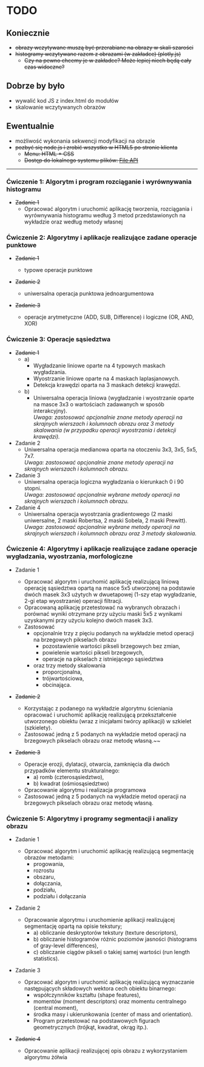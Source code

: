 # TODO

## Koniecznie

- ~~obrazy wczytywane muszą być przerabiane na obrazy w skali szarości~~
- ~~histogramy wczytywane razem z obrazami (w zakładce) (plotly.js)~~
    - ~~Czy na pewno chcemy je w zakładce? Może lepiej niech będą cały czas widoczne?~~

## Dobrze by było
- wywalić kod JS z index.html do modułów
- skalowanie wczytywanych obrazów

## Ewentualnie
- możliwość wykonania sekwencji modyfikacji na obrazie
- ~~pozbyć się node.js i zrobić wszystko w HTML5 po stronie klienta~~
    - ~~Menu: HTML + CSS~~
    - ~~Dostęp do lokalnego systemu plików: [File API](https://developer.mozilla.org/pl/docs/Using_files_from_web_applications)~~

---
### Ćwiczenie 1: Algorytm i program rozciąganie i wyrównywania histogramu
- ~~Zadanie 1~~
    - Opracować algorytm i uruchomić aplikację tworzenia, rozciągania i wyrównywania
histogramu według 3 metod przedstawionych na wykładzie oraz według metody
własnej

### Ćwiczenie 2: Algorytmy i aplikacje realizujące zadane operacje punktowe
- ~~Zadanie 1~~
	- typowe operacje punktowe

- ~~Zadanie 2~~
	- uniwersalna operacja punktowa jednoargumentowa

- ~~Zadanie 3~~
	- operacje arytmetyczne (ADD, SUB, Difference) i logiczne (OR, AND, XOR)

### Ćwiczenie 3: Operacje sąsiedztwa
- ~~Zadanie 1~~
    - a)
        - Wygładzanie liniowe oparte na 4 typowych maskach wygładzania.
        - Wyostrzanie liniowe oparte na 4 maskach laplasjanowych.
        - Detekcja krawędzi oparta na 3 maskach detekcji krawędzi.
    - b)
        - Uniwersalna operacja liniowa (wygładzanie i wyostrzanie oparte na masce 3x3 o wartościach zadawanych w sposób interakcyjny).  
        *Uwaga: zastosować opcjonalnie znane metody operacji na skrajnych wierszach i kolumnach obrazu oraz 3 metody skalowania (w przypadku operacji wyostrzania i detekcji krawędzi).*
- Zadanie 2
    - Uniwersalna operacja medianowa oparta na otoczeniu 3x3, 3x5, 5x5, 7x7.  
    *Uwaga: zastosować opcjonalnie znane metody operacji na skrajnych wierszach i kolumnach obrazu.*
- Zadanie 3
    - Uniwersalna operacja logiczna wygładzania o kierunkach 0 i 90 stopni.  
    *Uwaga: zastosować opcjonalnie wybrane metody operacji na skrajnych wierszach i kolumnach obrazu.*
- Zadanie 4
    - Uniwersalna operacja wyostrzania gradientowego (2 maski uniwersalne, 2 maski Robertsa, 2 maski Sobela, 2 maski Prewitt).  
    *Uwaga: zastosować opcjonalnie wybrane metody operacji na skrajnych wierszach i kolumnach obrazu oraz 3 metody skalowania.*

### Ćwiczenie 4: Algorytmy i aplikacje realizujące zadane operacje wygładzania, wyostrzania, morfologiczne
- Zadanie 1
	- Opracować algorytm i uruchomić aplikację realizującą liniową operację sąsiedztwa opartą na masce 5x5
utworzonej na podstawie dwóch masek 3x3 użytych w dwuetapowej (1-szy etap wygładzanie, 2-gi etap wyostrzanie) operacji filtracji. 
	- Opracowaną aplikację przetestować na wybranych obrazach i porównać wyniki
otrzymane przy użyciu maski 5x5 z wynikami uzyskanymi przy użyciu kolejno dwóch masek 3x3.
	- Zastosować 
		- opcjonalnie trzy z pięciu podanych na wykładzie metod operacji na brzegowych pikselach obrazu 
			- pozostawienie wartości pikseli brzegowych bez zmian, 
			- powielenie wartości pikseli brzegowych, 
			- operacje na pikselach z istniejącego sąsiedztwa
		- oraz trzy metody skalowania 
			- proporcjonalna, 
			- trójwartościowa, 
			- obcinająca.

- ~~Zadanie 2~~
	- Korzystając z podanego na wykładzie algorytmu ścieniania opracować i uruchomić aplikację realizującą przekształcenie utworzonego obiektu (wraz z inicjałami twórcy aplikacji) w szkielet (szkielety).
	- Zastosować jedną z 5 podanych na wykładzie metod operacji na brzegowych pikselach obrazu oraz metodę własną.~~
- ~~Zadanie 3~~
	- Operacje erozji, dylatacji, otwarcia, zamknięcia dla dwóch przypadków elementu strukturalnego: 
		- a) romb (czterosąsiedztwo), 
		- b) kwadrat (ośmiosąsiedztwo)
	- Opracowanie algorytmu i realizacja programowa
	- Zastosować jedną z 5 podanych na wykładzie metod operacji na brzegowych pikselach obrazu oraz metodę własną.


### Ćwiczenie 5: Algorytmy i programy segmentacji i analizy obrazu
- Zadanie 1
	- Opracować algorytm i uruchomić aplikację realizującą segmentację obrazów metodami: 
		- progowania, 
		- rozrostu
		- obszaru, 
		- dołączania, 
		- podziału, 
		- podziału i dołączania
- Zadanie 2
	- Opracowanie algorytmu i uruchomienie aplikacji realizującej segmentację opartą na opisie tekstury; 
		- a) obliczanie deskryptorów tekstury (texture descriptors), 
		- b) obliczanie histogramów różnic poziomów jasności (histograms of gray-level differences), 
		- c) obliczanie ciągów pikseli o takiej samej wartości (run length statistics).

- Zadanie 3
	- Opracować algorytm i uruchomić aplikację realizującą wyznaczanie następujących składowych wektora cech obiektu binarnego: 
		- współczynników kształtu (shape features), 
		- momentów (moment descriptors) oraz momentu centralnego (central moment), 
		- środka masy i ukierunkowania (center of mass and orientation). 
		- Program przetestować na podstawowych figurach geometrycznych (trójkąt, kwadrat, okrąg itp.).

- ~~Zadanie 4~~
	- Opracowanie aplikacji realizującej opis obrazu z wykorzystaniem algorytmu żółwia
